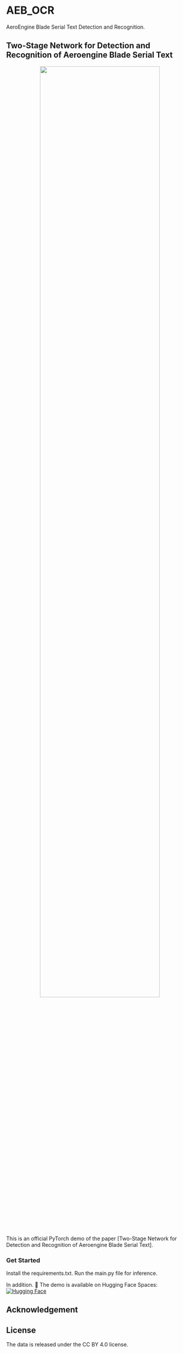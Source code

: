 # AEB_OCR
AeroEngine Blade Serial Text Detection and Recognition.
## Two-Stage Network for Detection and Recognition of Aeroengine Blade Serial Text

<p align="center">
  <img src=demo_images/Graphical_abstract.png width="80%">
</p>

This is an official PyTorch demo of the paper [Two-Stage Network for Detection and Recognition of Aeroengine Blade Serial Text].




### Get Started
Install the requirements.txt.
Run the main.py file for inference. 

In addition. 🚀 The demo is available on Hugging Face Spaces:  
[![Hugging Face](https://img.shields.io/badge/Demo-HuggingFace-blue)](https://huggingface.co/spaces/Ehtesham123/OCR_AEB_Serial_Number)



## Acknowledgement


## License
The data is released under the CC BY 4.0 license.


